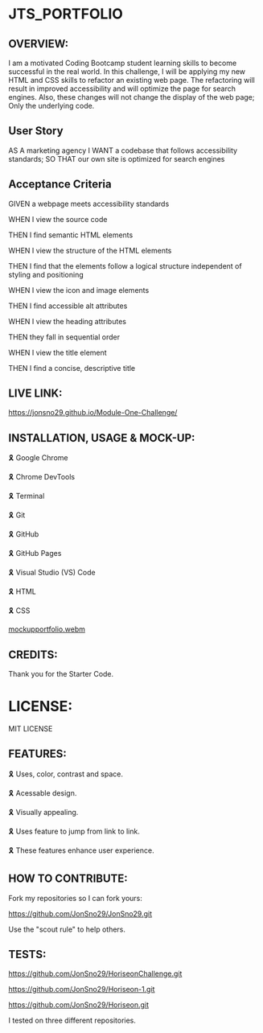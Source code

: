 # JTS_PORTFOLIO

## OVERVIEW:

I am a motivated Coding Bootcamp student learning skills to become successful in the real world. In this challenge, I will be applying my new HTML and CSS skills to refactor an existing web page. The refactoring will result in improved accessibility and will optimize the page for search engines. Also, these changes will not change the display of the web page; Only the underlying code.

## User Story

AS A marketing agency
I WANT a codebase that follows accessibility standards;
SO THAT our own site is optimized for search engines

## Acceptance Criteria

GIVEN a webpage meets accessibility standards

WHEN I view the source code

THEN I find semantic HTML elements

WHEN I view the structure of the HTML elements

THEN I find that the elements follow a logical structure independent of styling and positioning

WHEN I view the icon and image elements

THEN I find accessible alt attributes

WHEN I view the heading attributes

THEN they fall in sequential order

WHEN I view the title element

THEN I find a concise, descriptive title

## LIVE LINK:

https://jonsno29.github.io/Module-One-Challenge/

## INSTALLATION, USAGE & MOCK-UP:

🎗 Google Chrome

🎗 Chrome DevTools

🎗 Terminal

🎗 Git

🎗 GitHub

🎗 GitHub Pages

🎗 Visual Studio (VS) Code 

🎗 HTML

🎗 CSS
 
 [mockupportfolio.webm](https://user-images.githubusercontent.com/109987633/188525299-5a09e913-dd22-4356-82c3-c7c0279aa31c.webm)



## CREDITS:

Thank you for the Starter Code.

 

# LICENSE:

MIT LICENSE

## FEATURES:

🎗 Uses, color, contrast and space.

🎗 Acessable design.

🎗 Visually appealing.

🎗 Uses feature to jump from link to link.

🎗 These features enhance user experience.

## HOW TO CONTRIBUTE:

Fork my repositories so I can fork yours:

https://github.com/JonSno29/JonSno29.git

Use the "scout rule" to help others.

## TESTS:

 https://github.com/JonSno29/HoriseonChallenge.git
 
 https://github.com/JonSno29/Horiseon-1.git
 
 https://github.com/JonSno29/Horiseon.git
 
 I tested on three different repositories.

